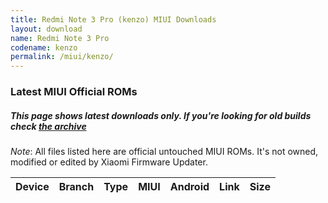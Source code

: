 ```yaml
---
title: Redmi Note 3 Pro (kenzo) MIUI Downloads
layout: download
name: Redmi Note 3 Pro
codename: kenzo
permalink: /miui/kenzo/
---
```

### Latest MIUI Official ROMs
##### This page shows latest downloads only. If you're looking for old builds check [the archive](/archive/miui/kenzo/)
*Note*: All files listed here are official untouched MIUI ROMs. It's not owned, modified or edited by Xiaomi Firmware Updater.


<div class="table-responsive-md" id="table-wrapper">
<table id="firmware" class="compact table table-striped table-hover table-sm">
    <thead class="thead-dark">
        <tr>
            <th>Device</th>
            <th>Branch</th>
            <th>Type</th>
            <th>MIUI</th>
            <th>Android</th>
            <th>Link</th>
            <th>Size</th>
        </tr>
    </thead>
    <script>loadMiuiDownloads('kenzo')</script>
</table>
</div>


